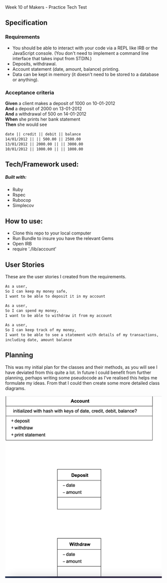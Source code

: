 
Week 10 of Makers - Practice Tech Test

## Specification

### Requirements

* You should be able to interact with your code via a REPL like IRB or the JavaScript console.  (You don't need to implement a command line interface that takes input from STDIN.)
* Deposits, withdrawal.
* Account statement (date, amount, balance) printing.
* Data can be kept in memory (it doesn't need to be stored to a database or anything).

### Acceptance criteria

**Given** a client makes a deposit of 1000 on 10-01-2012  
**And** a deposit of 2000 on 13-01-2012  
**And** a withdrawal of 500 on 14-01-2012  
**When** she prints her bank statement  
**Then** she would see

```
date || credit || debit || balance
14/01/2012 || || 500.00 || 2500.00
13/01/2012 || 2000.00 || || 3000.00
10/01/2012 || 1000.00 || || 1000.00
```

## Tech/Framework used:

##### Built with:
- Ruby
- Rspec
- Rubocop
- Simplecov

## How to use:

- Clone this repo to your local computer
- Run Bundle to insure you have the relevant Gems
- Open IRB
- require './lib/account'


## User Stories

These are the user stories I created from the requirements.

```
As a user,
So I can keep my money safe,
I want to be able to deposit it in my account
```

```
As a user,
So I can spend my money,
I want to be able to withdraw it from my account
```

```
As a user,
So I can keep track of my money,
I want to be able to see a statement with details of my transactions, including date, amount balance
```

## Planning

This was my initial plan for the classes and their methods, as you will see I have deviated from this quite a lot. In future I could benefit from further planning, perhaps writing some pseudocode as I've realised this helps me formulate my ideas. From that I could then create some more detailed class diagrams. 

![Planning](images/class_plans.png)